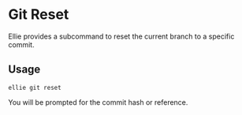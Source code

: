 # Git Reset

Ellie provides a subcommand to reset the current branch to a specific commit.

## Usage

```
ellie git reset
```

You will be prompted for the commit hash or reference. 